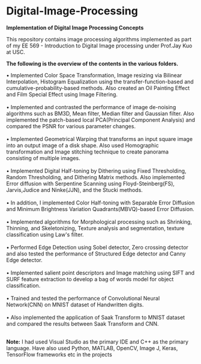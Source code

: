 # Digital-Image-Processing
**Implementation of Digital Image Processing Concepts**

This repository contains image processing algorithms implemented as part of my EE 569 - Introduction to Digital Image processing under Prof.Jay Kuo at USC.

**The following is the overview of the contents in the various folders.**

• Implemented Color Space Transformation, Image resizing via Bilinear Interpolation, Histogram Equalization using the transfer-function-based and cumulative-probability-based methods. Also created an Oil Painting Effect and Film Special Effect using Image Filtering.<br /><br />
• Implemented and contrasted the performance of image de-noising algorithms such as BM3D, Mean filter, Median filter and Gaussian filter. Also implemented the patch-based local PCA(Principal Component Analysis) and compared the PSNR for various parameter changes.<br /><br />
• Implemented Geometrical Warping that transforms an input square image into an output image of a disk shape. Also used Homographic transformation and Image stitching technique to create panorama consisting of multiple images.<br /><br />
• Implemented Digital Half-toning by Dithering using Fixed Thresholding, Random Thresholding, and Dithering Matrix methods. Also implemented Error diffusion with Serpentine Scanning using Floyd-Steinberg(FS), Jarvis,Judice and Ninke(JJN), and the Stucki methods.<br /> <br />
• In addition, I implemented Color Half-toning with Separable Error Diffusion and Minimum Brightness Variation Quadrants(MBVQ)-based Error Diffusion.<br /><br />
• Implemented algorithms for Morphological processing such as Shrinking, Thinning, and Skeletonizing, Texture analysis and segmentation, texture classification using Law's filter.<br /><br />
• Performed Edge Detection using Sobel detector, Zero crossing detector and also tested the performance of Structured Edge detector and Canny Edge detector. <br /><br />
• Implemented salient point descriptors and Image matching using SIFT and SURF feature extraction to develop a bag of words model for object classification. <br /><br />
• Trained and tested the performance of Convolutional Neural Network(CNN) on MNIST dataset of Handwritten digits.<br /><br />
• Also implemented the application of Saak Transform to MNIST dataset and compared the results between Saak Transform and CNN. <br /><br />

**Note:** I had used Visual Studio as the primary IDE and C++ as the primary language. Have also used Python, MATLAB, OpenCV, Image J, Keras, TensorFlow frameworks etc in the projects

